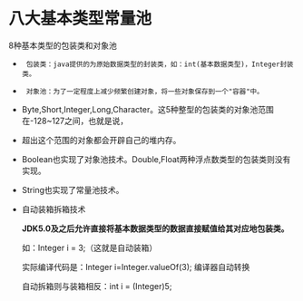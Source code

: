 # 八大基本类型常量池

8种基本类型的包装类和对象池
 * 		包装类：java提供的为原始数据类型的封装类，如：int(基本数据类型)，Integer封装类。
 * 		对象池：为了一定程度上减少频繁创建对象，将一些对象保存到一个"容器"中。
 * 	Byte,Short,Integer,Long,Character。这5种整型的包装类的对象池范围在-128~127之间，也就是说，
 * 	超出这个范围的对象都会开辟自己的堆内存。
 *  Boolean也实现了对象池技术。Double,Float两种浮点数类型的包装类则没有实现。
 * 	String也实现了常量池技术。
 * 自动装箱拆箱技术

   **JDK5.0及之后允许直接将基本数据类型的数据直接赋值给其对应地包装类。**

   如：Integer i = 3;（这就是自动装箱）

   实际编译代码是：Integer i=Integer.valueOf(3); 编译器自动转换

   自动拆箱则与装箱相反：int i = (Integer)5;

